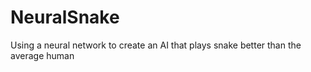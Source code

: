 # NeuralSnake
Using a neural network to create an AI that plays snake better than the average human
